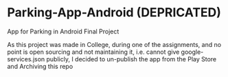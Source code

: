 # Parking-App-Android (DEPRICATED)
App for Parking in Android Final Project

As this project was made in College, during one of the assignments, and no point is open sourcing and not maintaining it, i.e. cannot give google-services.json publicly, I decided to un-publish the app from the Play Store and Archiving this repo
